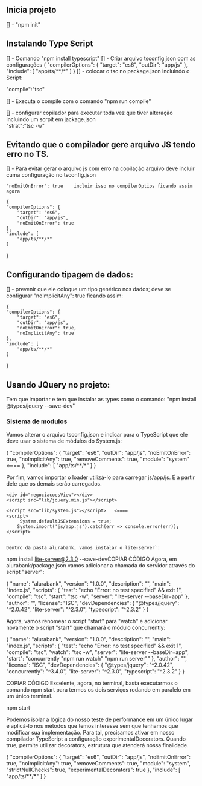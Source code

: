 ## Inicia projeto 

[] - "npm init"

## Instalando Type Script

[] - Comando "npm install typescript"
[] - Criar arquivo tsconfig.json com as configurações
{
    "compilerOptions": {
        "target": "es6",
        "outDir": "app/js"
    },
    "include": [
        "app/ts/**/*"
    ]
}
[] - colocar o tsc no package.json incluindo o Script:  

"compile":"tsc"

[] - Executa o compile com o comando "npm run compile"

[] - configurar copilador para executar toda vez que tiver alteração incluindo um scrpit em jackage.json  
        "strat":"tsc -w"

## Evitando que o compilador gere arquivo JS tendo erro no TS.
[] - Para  evitar gerar o arquivo js com erro na  copilação arquivo deve incluir cuma configuração no tsconfig.json

    "noEmitOnError": true    incluir isso no compilerOptios ficando assim  agora 

    {
    "compilerOptions": {
        "target": "es6",
        "outDir": "app/js",
        "noEmitOnError": true        
    },
    "include": [
        "app/ts/**/*"
    ]
}

## Configurando tipagem de dados:

[] - prevenir que ele coloque um tipo genérico nos dados;
    deve se configurar "noImplicitAny": true ficando assim: 

    {
    "compilerOptions": {
        "target": "es6",
        "outDir": "app/js",
        "noEmitOnError": true,
        "noImplicitAny": true
    },
    "include": [
        "app/ts/**/*"
    ]
}

## Usando JQuery no projeto:

Tem que importar e tem  que instalar as types como o comando: 
"npm install @types/jquery --save-dev"



### Sistema de modulos

Vamos alterar o arquivo tsconfig.json e indicar para o TypeScript que ele deve usar o sistema de módulos do System.js:

{
    "compilerOptions": {
        "target": "es6",
        "outDir": "app/js",
        "noEmitOnError": true, 
        "noImplicitAny": true,
        "removeComments": true,
        "module": "system" <====
    },
    "include": [
        "app/ts/**/*"
    ]
}


Por fim, vamos importar o loader utilizá-lo para carregar js/app/js. É a partir dele que os demais serão carregados.

    <div id="negociacoesView"></div>
    <script src="lib/jquery.min.js"></script>

    <script src="lib/system.js"></script>   <====
    <script>
         System.defaultJSExtensions = true;
        System.import('js/app.js').catch(err => console.error(err));
    </script>


    Dentro da pasta alurabank, vamos instalar o lite-server`:

npm install lite-server@2.3.0 --save-devCOPIAR CÓDIGO
Agora, em alurabank/package.json vamos adicionar a chamada do servidor através do script "server":

{
  "name": "alurabank",
  "version": "1.0.0",
  "description": "",
  "main": "index.js",
  "scripts": {
    "test": "echo \"Error: no test specified\" && exit 1",
    "compile": "tsc",
    "start": "tsc -w",
    "server": "lite-server --baseDir=app"
  },
  "author": "",
  "license": "ISC",
  "devDependencies": {
    "@types/jquery": "^2.0.42",
    "lite-server": "^2.3.0",
    "typescript": "^2.3.2"
  }
}



Agora, vamos renomear o script "start" para "watch" e adicionar novamente o script "start" que chamará o módulo concurrently:

{
  "name": "alurabank",
  "version": "1.0.0",
  "description": "",
  "main": "index.js",
  "scripts": {
    "test": "echo \"Error: no test specified\" && exit 1",
    "compile": "tsc",
    "watch": "tsc -w",
    "server": "lite-server --baseDir=app",
    "start": "concurrently \"npm run watch\" \"npm run server\""
  },
  "author": "",
  "license": "ISC",
  "devDependencies": {
    "@types/jquery": "^2.0.42",
    "concurrently": "^3.4.0",
    "lite-server": "^2.3.0",
    "typescript": "^2.3.2"
  }
}

COPIAR CÓDIGO
Excelente, agora, no terminal, basta executarmos o comando npm start para termos os dois serviços rodando em paralelo em um único terminal.

npm start


Podemos isolar a lógica do nosso teste de performance em um único lugar e aplicá-lo nos métodos que temos interesse sem que tenhamos que modificar sua implementação. Para tal, precisamos ativar em nosso compilador TypeScript a configuração experimentalDecorators. Quando true, permite utilizar decorators, estrutura que atenderá nossa finalidade.

{
    "compilerOptions": {
        "target": "es6",
        "outDir": "app/js",
        "noEmitOnError": true, 
        "noImplicitAny": true,
        "removeComments": true,
        "module": "system",
        "strictNullChecks": true,
        "experimentalDecorators": true
    },
    "include": [
        "app/ts/**/*"
    ]
}